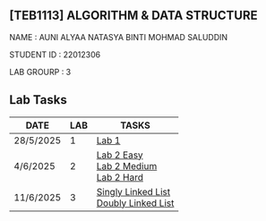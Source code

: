 ## [TEB1113] ALGORITHM & DATA STRUCTURE
NAME : AUNI ALYAA NATASYA BINTI MOHMAD SALUDDIN  

STUDENT ID : 22012306


LAB GROURP : 3 

## Lab Tasks
 
| DATE      | LAB | TASKS                                                                                                                                                                                       |
|-----------|-----|----------------------------------------------------------------------------------------------------------------------------------------------------------------------------------------------
| 28/5/2025 | 1   |[Lab 1](LAB%201/22012306_AuniAlyaa_L1.cpp)                                                                                                                                                   |
| 4/6/2025  | 2   |[Lab 2 Easy](LAB%202/EASY/22012306_AUNI_L2_EASY.cpp)<br>[Lab 2 Medium](LAB%202/MEDIUM/22012306_AUNI_MED_L2.cpp)<br>[Lab 2 Hard](LAB%202/HARD/22012306_Auni_Hard_L2.cpp)                      |
| 11/6/2025 | 3   |[Singly Linked List](LAB%203%20/%20SINGLY%20LINK%20LIST/L3_22012306_SINGLY_LINK_AUNI%20ALYAA.cpp)<br>[Doubly Linked List](LAB%203%20/DOUBLY%20LINK%20LIST/L3_22012306_DOUBLY_LINK_AUNI.cpp)  |




